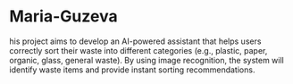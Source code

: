 # Maria-Guzeva
his project aims to develop an AI-powered assistant that helps users correctly sort their waste into different categories (e.g., plastic, paper, organic, glass, general waste). By using image recognition, the system will identify waste items and provide instant sorting recommendations.
